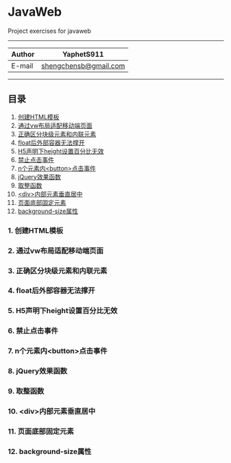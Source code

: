 # JavaWeb
Project exercises for javaweb

****

|Author|YaphetS911|
|---|---
|E-mail|shengchensb@gmail.com


****
## 目录
1. [创建HTML模板](#1.创建HTML模板)
2. [通过vw布局适配移动端页面](#2.通过vw布局适配移动端页面)
3. [正确区分块级元素和内联元素](#3.正确区分块级元素和内联元素)
4. [float后外部容器无法撑开](#4.float后外部容器无法撑开)
5. [H5声明下height设置百分比无效](#5.H5声明下height设置百分比无效)
6. [禁止点击事件](#6.禁止点击事件)
7. [n个元素内\<button>点击事件](#7.n个元素内<button>点击事件)
8. [jQuery效果函数](#8.jQuery效果函数)
9. [取整函数](#9.取整函数)
10. [\<div>内部元素垂直居中](#10<div>内部元素垂直居中)
11. [页面底部固定元素](#11.页面底部固定元素)
12. [background-size属性](#12.background-size属性)

### 1. 创建HTML模板
### 2.      通过vw布局适配移动端页面
### 3.  正确区分块级元素和内联元素
### 4.  float后外部容器无法撑开
### 5.  H5声明下height设置百分比无效
### 6.  禁止点击事件
### 7.  n个元素内\<button>点击事件
### 8.  jQuery效果函数
### 9.  取整函数
### 10.  \<div>内部元素垂直居中
### 11.  页面底部固定元素
### 12.  background-size属性
